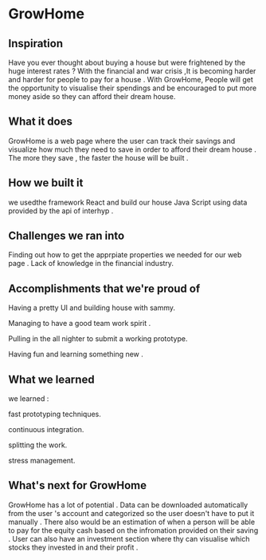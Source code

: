 # GrowHome
## Inspiration
Have you ever thought about buying a house but were frightened by the huge interest rates ? 
With the financial and war crisis ,It is becoming harder and harder for people to pay for a house . 
With GrowHome, People will get the opportunity to visualise their spendings and be encouraged to put more money aside so they can afford their dream house. 
## What it does
GrowHome is a web page where the user can track their savings and visualize how much they need to save in order to afford their dream house . 
The more they save , the faster the house will be built .
## How we built it
we usedthe framework React and build our house Java Script using data provided by the api of interhyp . 
## Challenges we ran into
Finding out how to get the apprpiate properties we needed for our web page . 
Lack of knowledge in the financial industry. 
## Accomplishments that we're proud of
 Having a pretty UI and building house with sammy. 
 
 Managing to have a good team work spirit .
 
 Pulling in the all nighter to submit a working prototype. 
 
 Having fun and learning something new .
## What we learned
we learned : 

fast prototyping techniques.

continuous integration. 

splitting the work. 

stress management. 
## What's next for GrowHome
GrowHome has a lot of potential . Data can be downloaded automatically from the user 's account and categorized so the user doesn't have to 
put it manually . There also would be an estimation of when a person will be able to pay for the equity cash based on the infromation provided on their saving . User can also have an investment section where thy can visualise which stocks they invested in and their profit . 
